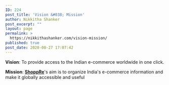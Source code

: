 ```yaml
---
ID: 224
post_title: 'Vision &#038; Mission'
author: Nikkitha Shanker
post_excerpt: ""
layout: page
permalink: >
  https://nikkithashanker.com/vision-mission/
published: true
post_date: 2020-08-27 17:07:42
---
```

<!-- wp:paragraph -->
<p></p>
<!-- /wp:paragraph -->

<!-- wp:paragraph -->
<p><strong>Vision</strong>: To provide access to the Indian e-commerce worldwide in one click.</p>
<!-- /wp:paragraph -->

<!-- wp:paragraph -->
<p><strong>Mission</strong>:&nbsp;<strong><a href="https://www.shoppre.com/" target="_blank" rel="noreferrer noopener">ShoppRe</a></strong>'s aim is to organize India's e-commerce information and make it globally accessible and useful</p>
<!-- /wp:paragraph -->